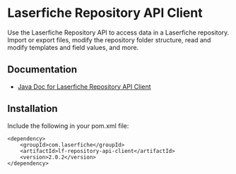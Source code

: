 # Laserfiche Repository API Client

Use the Laserfiche Repository API to access data in a Laserfiche repository. Import or export files, modify the repository folder structure, read and modify templates and field values, and more.

## Documentation

- [Java Doc for Laserfiche Repository API Client](https://s01.oss.sonatype.org/service/local/repositories/releases/archive/com/laserfiche/lf-repository-api-client/2.0.2/lf-repository-api-client-2.0.2-javadoc.jar/!/index.html)

## Installation

Include the following in your pom.xml file:

```
<dependency>
    <groupId>com.laserfiche</groupId>
    <artifactId>lf-repository-api-client</artifactId>
    <version>2.0.2</version>
</dependency>
```